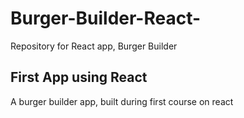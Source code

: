 # Burger-Builder-React-
Repository for React app, Burger Builder

## First App using React
A burger builder app, built during first course on react
